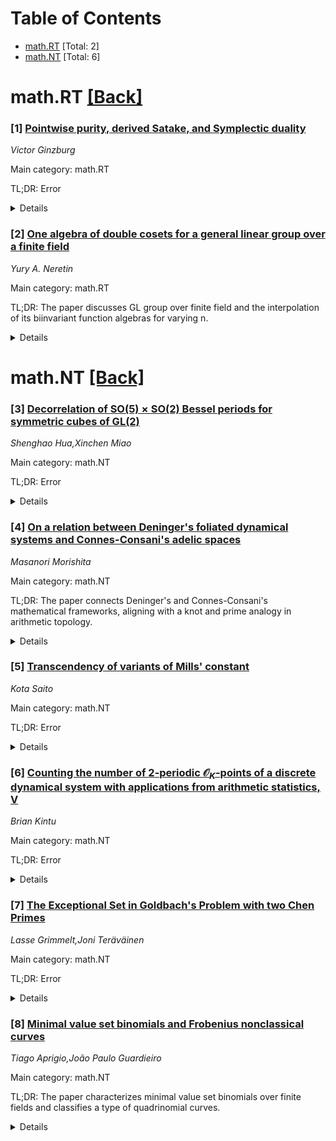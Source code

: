 <div id=toc></div>

# Table of Contents

- [math.RT](#math.RT) [Total: 2]
- [math.NT](#math.NT) [Total: 6]


<div id='math.RT'></div>

# math.RT [[Back]](#toc)

### [1] [Pointwise purity, derived Satake, and Symplectic duality](https://arxiv.org/abs/2508.15958)
*Victor Ginzburg*

Main category: math.RT

TL;DR: Error


<details>
  <summary>Details</summary>
Motivation: Error

Method: Error

Result: Error

Conclusion: Error

Abstract: It has been known for a long time that Ext's between IC-sheaves may often be
expressed in terms of Hom's between cohomology groups. We prove a more general
result under weaker assumptions. The result is used to describe the action of
the derived Satake equivalence on !-pure objects and show that the equivalence
enjoys a new kind of functoriality with respect to morphisms of reductive
groups. We find and prove normality of the symplectic dual X^! for many smooth
affine Hamiltonian G-varieties X, including X=T^*(G/H) for all connected
reductive subgroups H of G. We also describe the symplectic duals M^! in the
case of Coulomb branches and prove that M^! has symplectic singularities.

</details>


### [2] [One algebra of double cosets for a general linear group over a finite field](https://arxiv.org/abs/2508.16502)
*Yury A. Neretin*

Main category: math.RT

TL;DR: The paper discusses GL group over finite field and the interpolation of its biinvariant function algebras for varying n.


<details>
  <summary>Details</summary>
Motivation: Understanding the structure of $\mathcal{A}_n$ allows for deeper insight into representation theory and harmonic analysis on general linear groups over finite fields.

Method: Analyzes structure of $\mathrm{GL}(\alpha+n, \mathbb {F}_q)$ and subgroup $H(n)$, uses generators and relations to describe $\mathcal{A}_n$ and derives its interpolation formula.

Result: Described $\mathcal{A}_n$ using generators and relations and demonstrated its natural interpolation for complex n.

Conclusion: The algebra $\mathcal{A}_n$ can be interpolated to complex n values despite its origin in a finite field GL group, suggesting robust mathematical structure.

Abstract: Let $\mathbb {F}_q$ be finite field with $q$ elements. Let $\alpha\leqslant
n$ be positive integers. Consider the general linear group
$\mathrm{GL}(\alpha+n, \mathbb {F}_q) $ and its subgroup $H(n)$, which fixes
the first $\alpha$ basis elements in $\mathbb {F}_q^{\alpha+n}$. Denote
$\mathcal{A}_n$ by the convolution algebra of $H(n)$-biinvariant functions on
$\mathrm{GL}(\alpha+n, \mathbb {F}_q) $. We describe algebras $\mathcal{A}_n$
in terms of generators and relations and show that the family $\mathcal{A}_n$
admits a natural interpolation to arbitrary complex $n$ (the field $\mathbb
{F}_q$ and $\alpha$ are fixed).

</details>


<div id='math.NT'></div>

# math.NT [[Back]](#toc)

### [3] [Decorrelation of $\mathrm{SO}(5)\times \mathrm{SO}(2)$ Bessel periods for symmetric cubes of $\mathrm{GL}(2)$](https://arxiv.org/abs/2508.15964)
*Shenghao Hua,Xinchen Miao*

Main category: math.NT

TL;DR: Error


<details>
  <summary>Details</summary>
Motivation: Error

Method: Error

Result: Error

Conclusion: Error

Abstract: We demonstrate that for symmetric cubes of algebraic regular Hecke eigenforms
on $\mathrm{GL}(2)$, a decorrelation phenomenon occurs for global Bessel
periods of $\mathrm{SO}(5)\times \mathrm{SO}(2)$ averaged over imaginary
quadratic fields, conditional on the Generalized Riemann Hypothesis.

</details>


### [4] [On a relation between Deninger's foliated dynamical systems and Connes-Consani's adelic spaces](https://arxiv.org/abs/2508.15971)
*Masanori Morishita*

Main category: math.NT

TL;DR: The paper connects Deninger's and Connes-Consani's mathematical frameworks, aligning with a knot and prime analogy in arithmetic topology.


<details>
  <summary>Details</summary>
Motivation: To explore the relationship between two mathematical models and its implications for class field theory.

Method: Analyzing the mathematical structures of Deninger's foliated dynamical systems and Connes-Consani's adelic spaces through the lens of arithmetic topology.

Result: A new relation between Deninger's and Connes-Consani's models is established, harmonizing with the knot and prime analogy.

Conclusion: This connection provides a geometric perspective on class field theory, potentially influencing future mathematical research.

Abstract: We give a relation between Deninger's foliated dynamical systems associated
to abelian number fields and Connes-Consani's adelic spaces. It fits with the
analogy between knots and primes in arithmetic topology and lights up a
geometric view of class field theory.

</details>


### [5] [Transcendency of variants of Mills' constant](https://arxiv.org/abs/2508.16068)
*Kota Saito*

Main category: math.NT

TL;DR: Error


<details>
  <summary>Details</summary>
Motivation: Error

Method: Error

Result: Error

Conclusion: Error

Abstract: Let $\lfloor x\rfloor$ denote the integer part of $x$. For every sequence
$(C_k)_{k\ge 1}$ of positive integers, we define $\xi(C_k)$ as the smallest
real number $\xi$ such that $\lfloor \xi^{C_k} \rfloor$ is a prime number for
every positive integer $k$. The number $\xi(3^k)$ is called Mills' constant.
Recently, the author showed that $\xi(3^k)$ is irrational, but the
transcendency of this number is still open. In this paper, we give sufficient
conditions on $(C_k)_{k\ge 1}$ to determine the transcendency of $\xi(C_k)$.
For example, we obtain the following three results:
  (A) $\xi(\lfloor b^k\rfloor)$ is irrational for every real number $b\geq
1+\sqrt{2}$;
  (B) $\xi((1+\sqrt{2})^k+(1-\sqrt{2})^k)$ is transcendental;
  (C) $\xi(r3^k-1)$ is transcendental for every integer $r\geq 4.003\times
10^{14}$.
  Furthermore, assuming the Riemann hypothesis, $\xi(3^k-1)$ is transcendental.
However, we still do not know whether Mills' constant is transcendental.

</details>


### [6] [Counting the number of $2$-periodic $\mathcal{O}_{K}$-points of a discrete dynamical system with applications from arithmetic statistics, V](https://arxiv.org/abs/2508.16393)
*Brian Kintu*

Main category: math.NT

TL;DR: Error


<details>
  <summary>Details</summary>
Motivation: Error

Method: Error

Result: Error

Conclusion: Error

Abstract: In this follow-up paper, we again inspect a surprising relationship between
the set of $2$-periodic points of a polynomial map $\varphi_{d, c}$ defined by
$\varphi_{d, c}(z) = z^d + c$ for all $c, z \in \mathcal{O}_{K}$ and the
coefficient $c$, where $K$ is any number field of degree $n\geq 2$ and $d>2$ is
an integer. As before, we again study here counting problems that are inspired
by the exciting advances on $2$-torsion point-counting in arithmetic statistics
and on $2$-periodic point-counting in arithmetic dynamics. In doing so, we then
first prove that for any given prime $p\geq 3$ and any integer $\ell \geq 1$,
the average number of distinct $2$-periodic integral points of any
$\varphi_{p^{\ell}, c}$ modulo prime ideal $p\mathcal{O}_{K}$ is bounded (if
$\ell \in \mathbb{Z}^{+}\setminus \{1,p\}$) or zero or unbounded (if $\ell \in
\{1,p\}$) as $c$ tends to infinity. Motivated further by $K$-rational periodic
point-counting work of Benedetto, along with a conjecture of Hutz on
$2$-periodic rational points of any $\varphi_{(p-1)^{\ell}, c}$ for any given
prime $p\geq 5$ and any integer $\ell \geq 1$ in arithmetic dynamics, we then
also prove that the average number of distinct $2$-periodic integral points of
any $\varphi_{(p-1)^{\ell}, c}$ modulo prime ideal $p\mathcal{O}_{K}$ is $1$ or
$2$ or $0$ as $c$ tends to infinity. Finally, we then also apply here density
and number field-counting results from arithmetic statistics, and as a result
obtain again counting and statistical results on the irreducible monic integer
polynomials and algebraic number fields arising naturally in our dynamical
setting.

</details>


### [7] [The Exceptional Set in Goldbach's Problem with two Chen Primes](https://arxiv.org/abs/2508.16400)
*Lasse Grimmelt,Joni Teräväinen*

Main category: math.NT

TL;DR: Error


<details>
  <summary>Details</summary>
Motivation: Error

Method: Error

Result: Error

Conclusion: Error

Abstract: We show that all natural numbers $n\equiv 4\pmod 6$ are the sum of two Chen
primes (primes $p$ such that $p+2$ has at most two prime factors), apart from a
power-saving set of exceptions. This improves on various previous results and
is optimal, barring substantial progress on the twin prime or binary Goldbach
conjectures.
  The proof is based on constructing a non-negative model for the Chen primes
in a suitable approximate sense. To do this, we develop an efficient sieving
strategy that makes use of a power-saving variant of the Bombieri--Vinogradov
theorem. Furthermore, we show that the primes are well approximated in additive
problems by the Cram\'er model (rough numbers) with a sifting parameter of
power size.

</details>


### [8] [Minimal value set binomials and Frobenius nonclassical curves](https://arxiv.org/abs/2508.16541)
*Tiago Aprigio,João Paulo Guardieiro*

Main category: math.NT

TL;DR: The paper characterizes minimal value set binomials over finite fields and classifies a type of quadrinomial curves.


<details>
  <summary>Details</summary>
Motivation: Understanding the structure of minimal value set binomials and their implications for the classification of specific algebraic curves contributes to the field of finite field mathematics and has potential applications in cryptography and coding theory.

Method: The authors conducted a detailed analysis of binomials over finite fields, identifying those with the minimal number of distinct values. Using these results, they applied methods from algebraic geometry to classify the defined quadrinomial curves.

Result: A characterization of all minimal value set binomials over $\mathbb{F}_q$ was achieved, along with a classification of all quadrinomial curves with separated variables that are $\mathbb{F}_q$-Frobenius nonclassical for the morphism of lines.

Conclusion: The findings provide a comprehensive classification of these specific binomials and curves, expanding the understanding and potential applications of algebraic structures over finite fields.

Abstract: In this paper, we characterize all minimal value set binomials over
$\mathbb{F}_q$, that is, binomials whose size of the set of images is the
smallest possible. With this information, we also classify all quadrinomial
curves with separated variables that are $\mathbb{F}_q$-Frobenius nonclassical
for the morphism of lines.

</details>

